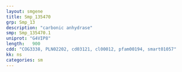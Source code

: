 ```yaml
---
layout: smgene
title: Smp_135470
grp: Smp_13
description: "carbonic anhydrase"
smp: Smp_135470.1
uniprot: "G4VIP8"
length:   900
cdd: "COG3338, PLN02202, cd03121, cl00012, pfam00194, smart01057"
kk: ns
categories: sm
---
```

